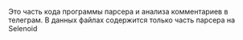 Это часть кода программы парсера и анализа комментариев в телеграм. В данных файлах содержится только часть парсера на Selenoid
